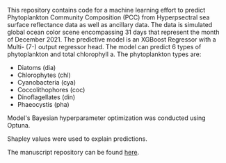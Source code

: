 This repository contains code for a machine learning effort to predict Phytoplankton Community Composition (PCC) from Hyperpsectral sea surface reflectance data as well as ancillary data.
The data is simulated global ocean color scene encompassing 31 days that represent the month of December 2021.
The predictive model is an XGBoost Regressor with a Multi- (7-) output regressor head. The model can predict 6 types of phytoplankton and total chlorophyll a. The phytoplankton types are:
* Diatoms (dia)
* Chlorophytes (chl)
* Cyanobacteria (cya)
* Coccolithophores (coc)
* Dinoflagellates (din)
* Phaeocystis (pha)

Model's Bayesian hyperparameter optimization was conducted using Optuna.

Shapley values were used to explain predictions. 

The manuscript repository can be found [here](https://github.com/erdemkarakoylu/PCC_PACE_manuscript/tree/main).


